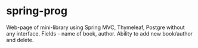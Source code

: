 # spring-prog
Web-page of mini-library using Spring MVC, Thymeleaf, Postgre without any interface.
Fields - name of book, author. 
Ability to add new book/author and delete.
